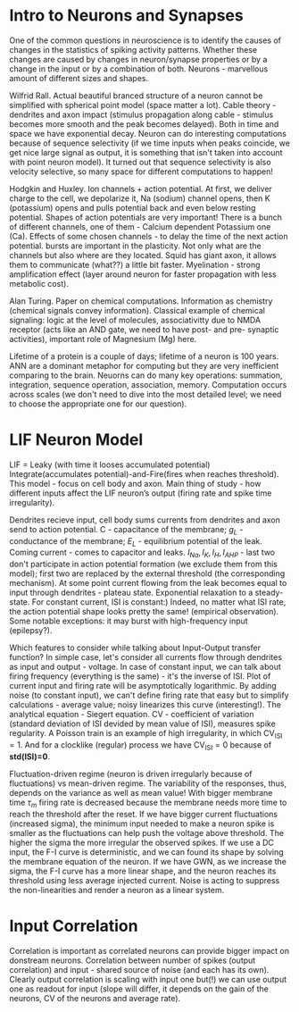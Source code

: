 # Intro to Neurons and Synapses

One of the common questions in neuroscience is to identify the causes of changes in the statistics of spiking activity patterns. Whether these changes are caused by changes in neuron/synapse properties or by a change in the input or by a combination of both. Neurons - marvellous amount of different sizes and shapes.

Wilfrid Rall. Actual beautiful branced structure of a neuron cannot be simplified with spherical point model (space matter a lot). Cable theory - dendrites and axon impact (stimulus propagation along cable - stimulus becomes more smooth and the peak becomes delayed). Both in time and space we have exponential decay. Neuron can do interesting computations because of sequence selectivity (if we time inputs when peaks coincide, we get nice large signal as output, it is something that isn't taken into account with point neuron model). It turned out that sequence selectivity is also velocity selective, so many space for different computations to happen!

Hodgkin and Huxley. Ion channels + action potential. At first, we deliver charge to the cell, we depolarize it, Na (sodium) channel opens, then K (potassium) opens and pulls potential back and even below resting potential. Shapes of action potentials are very important! There is a bunch of different channels, one of them - Calcium dependent Potassium one (Ca). Effects of some chosen channels - to delay the time of the next action potential. bursts are important in the plasticity. Not only what are the channels but also where are they located. Squid has giant axon, it allows them to communicate (what??) a little bit faster. Myelination - strong amplification effect (layer around neuron for faster propagation with less metabolic cost).

Alan Turing. Paper on chemical computations. Information as chemistry (chemical signals convey information). Classical example of chemical signaling: logic at the level of molecules, associativitty due to NMDA receptor (acts like an AND gate, we need to have post- and pre- synaptic activities), important role of Magnesium (Mg) here.

Lifetime of a protein is a couple of days; lifetime of a neuron is 100 years. ANN are a dominant metaphor for computing but they are very inefficient comparing to the brain. Neuorns can do many key operations: summation, integration, sequence operation, association, memory. Computation occurs across scales (we don't need to dive into the most detailed level; we need to choose the appropriate one for our question).

# LIF Neuron Model

LIF = Leaky (with time it looses accumulated potential) Integrate(accumulates potential)-and-Fire(fires when reaches threshold). This model - focus on cell body and axon. Main thing of study - how different inputs affect the LIF neuron’s output (firing rate and spike time irregularity).

Dendrites recieve input, cell body sums currents from dendrites and axon send to action potential. C - capacitance of the membrane; $g_L$ - conductance of the membrane; $E_L$ - equilibrium potential of the leak. Coming current - comes to capacitor and leaks. $I_{Na}, I_K, I_H, I_{AHP}$ - last two don't participate in action potential formation (we exclude them from this model); first two are replaced by the external threshold (the corresponding mechanism). At some point current flowing from the leak becomes equal to input through dendrites - plateau state. Exponential relaxation to a steady-state. For constant current, ISI is constant:) Indeed, no matter what ISI rate, the action potential shape looks pretty the same! (empirical observation). Some notable exceptions: it may burst with high-frequency input (epilepsy?).

Which features to consider while talking about Input-Output transfer function? In simple case, let's consider all currents flow through dendrites as input and output - voltage. In case of constant input, we can talk about firing frequency (everything is the same) - it's the inverse of ISI. Plot of current input and firing rate will be asymptotically logarithmic. By adding noise (to constant input), we can't define firing rate that easy but to simplify calculations - average value; noisy linearizes this curve (interesting!). The analytical equation - Siegert equation. CV - coefficient of variation (standard deviation of ISI devided by mean value of ISI), measures spike regularity. A Poisson train is an example of high irregularity, in which $\text{CV}_{\text{ISI}} = 1$. And for a clocklike (regular) process we have $\text{CV}_{\text{ISI}} = 0$ because of **std(ISI)=0**.

Fluctuation-driven regime (neuron is driven irregularly because of fluctuations) vs mean-driven regime. The variability of the responses, thus, depends on the variance as well as mean value! With bigger membrane time $\tau_m$ firing rate is decreased because the membrane needs more time to reach the threshold after the reset. If we have bigger current fluctuations (increased sigma), the minimum input needed to make a neuron spike is smaller as the fluctuations can help push the voltage above threshold. The higher the sigma the more irregular the observed spikes. If we use a DC input, the F-I curve is deterministic, and we can found its shape by solving the membrane equation of the neuron. If we have GWN, as we increase the sigma, the F-I curve has a more linear shape, and the neuron reaches its threshold using less average injected current. Noise is acting to suppress the non-linearities and render a neuron as a linear system.

# Input Correlation

Correlation is important as correlated neurons can provide bigger impact on donstream neurons. Correlation between number of spikes (output correlation) and input - shared source of noise (and each has its own). Clearly output correlation is scaling with input one but(!) we can use output one as readout for input (slope will differ, it depends on the gain of the neurons, CV of the neurons and average rate).

